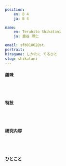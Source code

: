 ```yaml
---
position:
    en: B 4
    ja: B 4

name:
    en: Teruhito Shikatani 
    ja: 鹿谷 照仁

email: sfb01062@st.
portrait: 
hiragana: しかたに てるひと
slug: shikatani
---
```


#### 趣味

<br><br>

#### 特技

<br><br>

#### 研究内容

<br><br>

#### ひとこと

<br><br>
